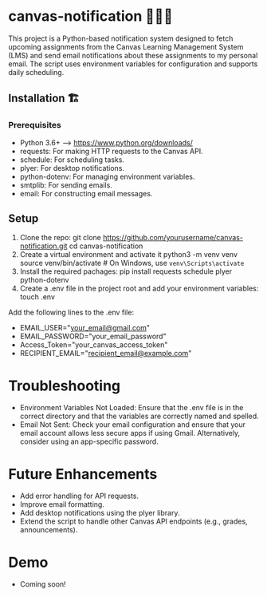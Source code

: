 # canvas-notification 👨🏻‍💻
This project is a Python-based notification system designed to fetch upcoming assignments from the Canvas Learning Management System (LMS) and send email notifications about these assignments to my personal email. The script uses environment variables for configuration and supports daily scheduling.

## Installation 🏗️

### Prerequisites
* Python 3.6+ --> https://www.python.org/downloads/
* requests: For making HTTP requests to the Canvas API.
* schedule: For scheduling tasks.
* plyer: For desktop notifications.
* python-dotenv: For managing environment variables.
* smtplib: For sending emails.
* email: For constructing email messages.

## Setup
1. Clone the repo:
git clone https://github.com/yourusername/canvas-notification.git
cd canvas-notification
2. Create a virtual environment and activate it
python3 -m venv venv
source venv/bin/activate  # On Windows, use `venv\Scripts\activate`
3. Install the required pachages:
pip install requests schedule plyer python-dotenv
4. Create a .env file in the project root and add your environment variables:
touch .env

Add the following lines to the .env file:
* EMAIL_USER="your_email@gmail.com"
* EMAIL_PASSWORD="your_email_password"
* Access_Token="your_canvas_access_token"
* RECIPIENT_EMAIL="recipient_email@example.com"

# Troubleshooting
* Environment Variables Not Loaded: Ensure that the .env file is in the correct directory and that the variables are correctly named and spelled.
* Email Not Sent: Check your email configuration and ensure that your email account allows less secure apps if using Gmail. Alternatively, consider using an app-specific password.

# Future Enhancements 
* Add error handling for API requests.
* Improve email formatting.
* Add desktop notifications using the plyer library.
* Extend the script to handle other Canvas API endpoints (e.g., grades, announcements).

# Demo
* Coming soon!



